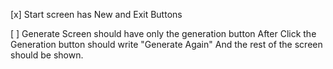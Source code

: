[x] Start screen has New and Exit Buttons

[ ] Generate Screen should have only the generation button
After Click the Generation button should write "Generate Again"
And the rest of the screen should be shown.